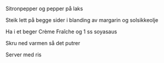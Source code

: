 Sitronpepper og pepper på laks

Steik lett på begge sider i blanding av margarin og solsikkeolje

Ha i et beger Crème Fraîche og 1 ss soyasaus

Skru ned varmen så det putrer

Server med ris
